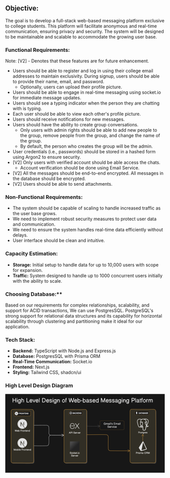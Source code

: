 ## Objective:
The goal is to develop a full-stack web-based messaging platform exclusive to college students. This platform will facilitate anonymous and real-time communication, ensuring privacy and security. The system will be designed to be maintainable and scalable to accommodate the growing user base.

### Functional Requirements:
Note: [V2] - Denotes that these features are for future enhancement.

- Users should be able to register and log in using their college email addresses to maintain exclusivity. During signup, users should be able to provide their name, email, and password. 
  - Optionally, users can upload their profile picture.
- Users should be able to engage in real-time messaging using socket.io for immediate message updates.
- Users should see a typing indicator when the person they are chatting with is typing.
- Each user should be able to view each other's profile picture.
- Users should receive notifications for new messages.
- Users should have the ability to create group conversations. 
  - Only users with admin rights should be able to add new people to the group, remove people from the group, and change the name of the group. 
  - By default, the person who creates the group will be the admin.
- User credentials (i.e., passwords) should be stored in a hashed form using Argon2 to ensure security.
- [V2] Only users with verified account should be able access the chats.
  - Account verification should be done using Email Service.   
- [V2] All the messages should be end-to-end encrypted. All messages in the database should be encrypted.
- [V2] Users should be able to send attachments.

### Non-Functional Requirements:
- The system should be capable of scaling to handle increased traffic as the user base grows.
- We need to implement robust security measures to protect user data and communication.
- We need to ensure the system handles real-time data efficiently without delays.
- User interface should be clean and intuitive.

### Capacity Estimation:
- **Storage:** Initial setup to handle data for up to 10,000 users with scope for expansion.
- **Traffic:** System designed to handle up to 1000 concurrent users initially with the ability to scale.

### Choosing Database:**
Based on our requirements for complex relationships, scalability, and support for ACID transactions, We can use PostgresSQL. 
PostgreSQL's strong support for relational data structures and its capability for horizontal scalability through clustering and partitioning make it ideal for our application.

### Tech Stack:
- **Backend:** TypeScript with Node.js and Express.js
- **Database:** PostgresSQL with Prisma ORM
- **Real-Time Communication:** Socket.io
- **Frontend:** Next.js
- **Styling:** Tailwind CSS, shadcn/ui

### High Level Design Diagram
![Design Diagram.png](Design_Diagram.png)

